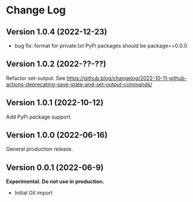# Change Log

## Version 1.0.4 (2022-12-23)

* bug fix: format for private.txt PyPi packages should be package==0.0.0

## Version 1.0.2 (2022-??-??)

Refactor set-output. See https://github.blog/changelog/2022-10-11-github-actions-deprecating-save-state-and-set-output-commands/

## Version 1.0.1 (2022-10-12)

Add PyPi package support.

## Version 1.0.0 (2022-06-16)

General production release.

## Version 0.0.1 (2022-06-9)

**Experimental. Do not use in production.**

* Initial Git import
